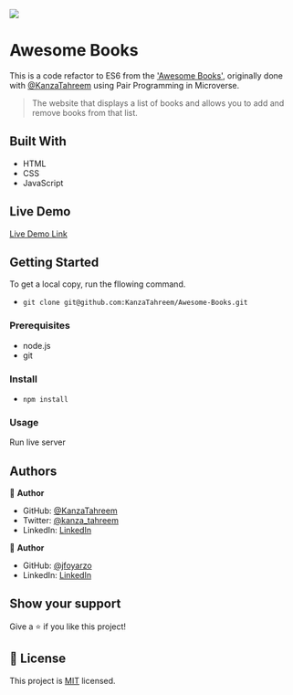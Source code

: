 ![](https://img.shields.io/badge/Microverse-blueviolet)

# Awesome Books

This is a code refactor to ES6 from the ['Awesome Books'](https://github.com/KanzaTahreem/Awesome-Books), originally done with [@KanzaTahreem](https://github.com/KanzaTahreem) using Pair Programming in Microverse. 
> The website that displays a list of books and allows you to add and remove books from that list.

## Built With

- HTML
- CSS
- JavaScript

## Live Demo

[Live Demo Link](https://kanzatahreem.github.io/Awesome-Books/)

## Getting Started

To get a local copy, run the fllowing command.

- `git clone git@github.com:KanzaTahreem/Awesome-Books.git`

### Prerequisites

- node.js
- git

### Install

- `npm install `

### Usage

Run live server

## Authors

👤 **Author**

- GitHub: [@KanzaTahreem](https://github.com/KanzaTahreem)
- Twitter: [@kanza_tahreem](https://twitter.com/kanza_tahreem)
- LinkedIn: [LinkedIn](https://www.linkedin.com/in/kanza-tahreem/)

👤 **Author**

- GitHub: [@jfoyarzo](https://github.com/jfoyarzo)
- LinkedIn: [LinkedIn](https://www.linkedin.com/in/jorge-felipe-oyarzo-contreras-647118247/)

## Show your support

Give a ⭐️ if you like this project!

## 📝 License

This project is [MIT](./LICENSE) licensed.